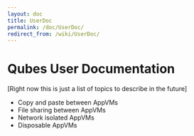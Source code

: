 ```yaml
---
layout: doc
title: UserDoc
permalink: /doc/UserDoc/
redirect_from: /wiki/UserDoc/
---
```


Qubes User Documentation
========================

[Right now this is just a list of topics to describe in the future]

-   Copy and paste between AppVMs
-   File sharing between AppVMs
-   Network isolated AppVMs
-   Disposable AppVMs

